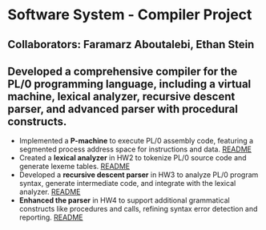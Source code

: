 # Software System - Compiler Project

## Collaborators: Faramarz Aboutalebi, Ethan Stein


## Developed a comprehensive compiler for the PL/0 programming language, including a virtual machine, lexical analyzer, recursive descent parser, and advanced parser with procedural constructs.
- Implemented a **P-machine** to execute PL/0 assembly code, featuring a segmented process address space for instructions and data. [README](https://github.com/FaramarzAboutalebi/Compiler/tree/main/HW1#readme)
- Created a **lexical analyzer** in HW2 to tokenize PL/0 source code and generate lexeme tables. [README](https://github.com/FaramarzAboutalebi/Compiler/tree/main/HW2#readme)
- Developed a **recursive descent parser** in HW3 to analyze PL/0 program syntax, generate intermediate code, and integrate with the lexical analyzer. [README](https://github.com/FaramarzAboutalebi/Compiler/tree/main/HW3)
- **Enhanced the parser** in HW4 to support additional grammatical constructs like procedures and calls, refining syntax error detection and reporting. [README](https://github.com/FaramarzAboutalebi/Compiler/tree/main/HW4)
